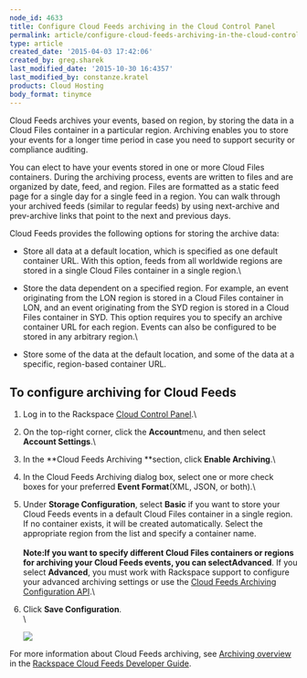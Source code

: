 ```yaml
---
node_id: 4633
title: Configure Cloud Feeds archiving in the Cloud Control Panel
permalink: article/configure-cloud-feeds-archiving-in-the-cloud-control-panel
type: article
created_date: '2015-04-03 17:42:06'
created_by: greg.sharek
last_modified_date: '2015-10-30 16:4357'
last_modified_by: constanze.kratel
products: Cloud Hosting
body_format: tinymce
---
```


Cloud Feeds archives your events, based on region, by storing the data
in a Cloud Files container in a particular region. Archiving enables you
to store your events for a longer time period in case you need to
support security or compliance auditing.

You can elect to have your events stored in one or more Cloud Files
containers. During the archiving process, events are written to files
and are organized by date, feed, and region. Files are formatted as a
static feed page for a single day for a single feed in a region. You can
walk through your archived feeds (similar to regular feeds) by using
next-archive and prev-archive links that point to the next and previous
days.

Cloud Feeds provides the following options for storing the archive data:

-   Store all data at a default location, which is specified as one
    default container URL. With this option, feeds from all worldwide
    regions are stored in a single Cloud Files container in a single
    region.\
      
-   Store the data dependent on a specified region. For example, an
    event originating from the LON region is stored in a Cloud Files
    container in LON, and an event originating from the SYD region is
    stored in a Cloud Files container in SYD. This option requires you
    to specify an archive container URL for each region. Events can also
    be configured to be stored in any arbitrary region.\
      
-   Store some of the data at the default location, and some of the data
    at a specific, region-based container URL.

To configure archiving for Cloud Feeds
--------------------------------------

1.  Log in to the Rackspace [Cloud Control
    Panel](https://mycloud.rackspace.com/).\
      
2.  On the top-right corner, click the **Account**menu, and then
    select **Account Settings**.\
      
3.  In the **Cloud Feeds Archiving **section, click **Enable
    Archiving**.\
      
4.  In the Cloud Feeds Archiving dialog box, select one or more check
    boxes for your preferred **Event Format**(XML, JSON, or both).\
      
5.  Under **Storage Configuration**, select **Basic**  if you want to
    store your Cloud Feeds events in a default Cloud Files container in
    a single region. If no container exists, it will be created
    automatically. Select the appropriate region from the list and
    specify a container name.\
     \
     **Note:**If you want to specify different Cloud Files containers or
    regions for archiving your Cloud Feeds events, you can
    select**Advanced**. If you select **Advanced**, you must work with
    Rackspace support to configure your advanced archiving settings or
    use the [Cloud Feeds Archiving Configuration
    API](http://docs.rackspace.com/cloud-feeds/api/v1.0/feeds-devguide/content/Preferences_API.html).\
      
6.  Click **Save Configuration**.\
     \

    ![](/knowledge_center/sites/default/files/field/image/Cloud%20Feeds%20archiving.png)

 

For more information about Cloud Feeds archiving, see [Archiving
overview](http://docs.rackspace.com/cloud-feeds/api/v1.0/feeds-devguide/content/Archiving_Overview.html) in
the [Rackspace Cloud Feeds Developer
Guide](http://docs.rackspace.com/cloud-feeds/api/v1.0/feeds-devguide/content/overview.html).

 

